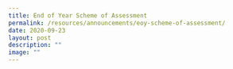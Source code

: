 ```yaml
---
title: End of Year Scheme of Assessment
permalink: /resources/announcements/eoy-scheme-of-assessment/
date: 2020-09-23
layout: post
description: ""
image: ""
---
```

